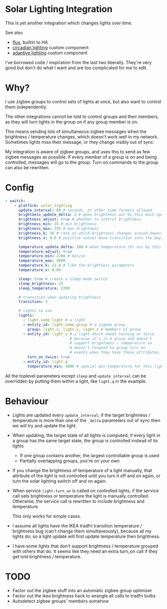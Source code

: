 # Solar Lighting Integration

This is yet another integration which changes lights over time.

See also

- [flux](https://www.home-assistant.io/integrations/flux/), builtin to HA
- [circadian lighting](https://github.com/claytonjn/hass-circadian_lighting) custom component
- [adaptive lighting](https://github.com/basnijholt/adaptive-lighting) custom component

I've borrowed code / inspiration from the last two liberally. They're very good but don't do what I want and are too complicated for me to edit.

# Why?

I use zigbee groups to control sets of lights at once, but also want to control them independently.

The other integrations cannot be told to control groups and their members, as they will turn lights in the group on if any group member is on.

This means sending lots of simultaneous zigbee messages when the brightness / temperature changes, which doesn't work well in my network. Sometimes lights miss their message, or they change visibly out of sync.

My integration is aware of zigbee groups, and uses this to send as few zigbee messages as possible. If every member of a group is on and being controlled, messages will go to the group. Turn on commands to the group can also be rewritten.

# Config

``` yaml
- switch:
    - platform: solar_lighting
      update_interval: 60 # seconds, or other time formats allowed
      brightness_update_delta: 2 # when brightness out by this much update the light
      brightness_adjust: true # whether to control brightness
      brightness_min: 25 # min brightness
      brightness_max: 255 # max brightness
      brightness_k: 30 # rate at which brightness changes around dawn/dusk
      brightness_x: 0.0 # positive values move transition into the day, negative into the night.

      temperature_update_delta: 100 # when temperature (K) out by this much update
      temperature_adjust: true
      temperature_min: 2200 # kelvin
      temperature_max: 4000
      temperature_k: 22.0 # like the brightness parameters
      temperature_x: 0.04

      sleep: true # create a sleep mode switch
      sleep_brightness: 25
      sleep_temperature: 2200

      # transition when updating brightness
      transition: 2

      # lights to use
      lights:
        - light.some_light # a light
        - entity_id: light.some_group # a zigbee group
          group: light.x, light.y, light.z # members of group
        - entity_id: light.y # a light which needs turning on twice
                             # because it's in a group and doesn't
                             # support brightness / temperature so
                             # doesn't respond to group turn on
                             # events when they have these attributes.
          turn_on_twice: true
        - entity_id: light.q
          temperature_min: 3000 # special min temperature for this light
```

All the toplevel parameters except `sleep` and `update_interval` can be overridden by putting them within a light, like `light.q` in the example.

# Behaviour

- Lights are updated every `update_interval`; if the target brightness / temperature is more than one of the `_delta` parameters out of sync then we will try and update the light.
- When updating, the target state of all lights is computed; if every light in a group has the same target state, the group is controlled instead of its lights
  - If one group contains another, the largest controllable group is used
  - Partially overlapping groups, you're on your own
- If you change the brightness of temperature of a light manually, that attribute of the light is not controlled until you turn it off and on again, or turn the solar lighting switch off and on again.
- When service `light.turn_on` is called on controlled lights, if the service call sets brightness or temperature the light is manually controlled.
  Otherwise, the service call is rewritten to include brightness and temperature.
  
  This only works for simple cases.
- I assume all lights have the IKEA tradfri transition temperature / brightness bug (can't change them simultaneously), because all my lights do; so a light update will first update temperature then brightness.
- I have some lights that don't support brightness / temperature grouped with others that do.
  It seems like they need an extra turn_on call if they get told brightness / temperature.
  
# TODO

- Factor out the zigbee stuff into an automatic zigbee group optimiser
- Factor out the ikea brightness hack to wrangle all calls to tradfri bulbs
- Autodetect zigbee groups' members somehow
